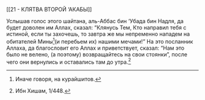 [[21 - КЛЯТВА ВТОРОЙ ‘АКАБЫ]]

Услышав голос этого шайтана, аль-Аббас бин ‘Убада бин Надля, да будет доволен им Аллах, сказал: “Клянусь Тем, Кто направил тебя с истиной, если ты захочешь, то завтра же мы непременно нападем на обитателей Мины[^1](и перебьем их) нашими мечами!” На это посланник Аллаха, да благословит его Аллах и приветствует, сказал: “Нам это было не велено, (а поэтому) возвращайтесь на свои стоянки”, после чего они вернулись и оставались там до утра.[^2]

[^1]: Иначе говоря, на курайшитов.

[^2]: Ибн Хишам, 1/448.

